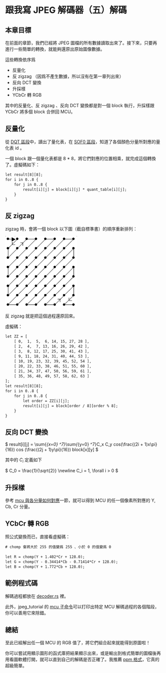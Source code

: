 # 跟我寫 JPEG 解碼器（五）解碼

## 本章目標

在前面的章節，我們已經將 JPEG 圖檔的所有數據讀取出來了。接下來，只要再進行一些簡單的轉換，就能夠還原出原始圖像數據。

這些轉換依序爲

- 反量化
- 反 zigzag （因爲不產生數據，所以沒有在第一章列出來）
- 反向 DCT 變換
- 升採樣
- YCbCr 轉 RGB

其中的反量化、反 zigzag 、反向 DCT 變換都是對一個 block 執行，升採樣跟 YCbCr 將多個 block 合併回 MCU。

## 反量化

從 [DQT 區段](https://github.com/MROS/jpeg_tutorial/blob/master/doc/%E8%B7%9F%E6%88%91%E5%AF%ABjpeg%E8%A7%A3%E7%A2%BC%E5%99%A8%EF%BC%88%E4%B8%89%EF%BC%89%E8%AE%80%E5%8F%96%E9%87%8F%E5%8C%96%E8%A1%A8%E3%80%81%E9%9C%8D%E5%A4%AB%E6%9B%BC%E8%A1%A8.md#%E8%AE%80%E5%8F%96%E9%87%8F%E5%8C%96%E8%A1%A8dht)中，讀出了量化表，在 [SOF0 區段](https://github.com/MROS/jpeg_tutorial/blob/master/doc/%E8%B7%9F%E6%88%91%E5%AF%ABjpeg%E8%A7%A3%E7%A2%BC%E5%99%A8%EF%BC%88%E5%9B%9B%EF%BC%89%E8%AE%80%E5%8F%96%E5%A3%93%E7%B8%AE%E5%9C%96%E5%83%8F%E6%95%B8%E6%93%9A.md#%E8%AE%80%E5%8F%96-sof0-%E5%8D%80%E6%AE%B5)，知道了各個顏色分量所對應的量化表 id 。

一個 block 跟一個量化表都是 8 * 8，將它們對應的位置相乘，就完成這個轉換了。虛擬碼如下：

```
let result[8][8];
for i in 0..8 {
    for j in 0..8 {
        result[i][j] = block[i][j] * quant_table[i][j];
    }
}
```

## 反 zigzag

zigzag 時，會將一個 block 以下圖（截自標準書）的順序重新排列：

![zigzag](image/zigzag.png)

反 zigzag 就是把這個過程還原回來。

虛擬碼：
```
let ZZ = [
    [ 0,  1,  5,  6, 14, 15, 27, 28 ],
    [ 2,  4,  7, 13, 16, 26, 29, 42 ],
    [ 3,  8, 12, 17, 25, 30, 41, 43 ],
    [ 9, 11, 18, 24, 31, 40, 44, 53 ],
    [ 10, 19, 23, 32, 39, 45, 52, 54 ],
    [ 20, 22, 33, 38, 46, 51, 55, 60 ],
    [ 21, 34, 37, 47, 50, 56, 59, 61 ],
    [ 35, 36, 48, 49, 57, 58, 62, 63 ]
];
let result[8][8];
for i in 0..8 {
    for j in 0..8 {
        let order = ZZ[i][j];
        result[i][j] = block[order / 8][order % 8];
    }
}
```

## 反向 DCT 變換

$
result[i][j] = \sum{_{x=0} ^7}\sum{_{y=0} ^7}C_x C_y cos(\frac{(2i + 1)x\pi}{16}) cos (\frac{(2j + 1)y\pi}{16}) block[x][y]
$

其中的 $C_i$ 定義如下

$
C_0 = \frac{1}{\sqrt{2}} \newline
C_i = 1, \forall i > 0
$

## 升採樣

參考 [mcu 與各分量如何對應](https://github.com/MROS/jpeg_tutorial/blob/master/doc/%E8%B7%9F%E6%88%91%E5%AF%ABjpeg%E8%A7%A3%E7%A2%BC%E5%99%A8%EF%BC%88%E5%9B%9B%EF%BC%89%E8%AE%80%E5%8F%96%E5%A3%93%E7%B8%AE%E5%9C%96%E5%83%8F%E6%95%B8%E6%93%9A.md#mcu-%E8%88%87%E5%90%84%E5%88%86%E9%87%8F%E5%A6%82%E4%BD%95%E5%B0%8D%E6%87%89)一節，就可以得到 MCU 的任一個像素所對應的 Y, Cb, Cr 分量。

## YCbCr 轉 RGB

照公式變換而已，直接看虛擬碼：
```
# chomp 會將大於 255 的值變爲 255 、小於 0 的值變爲 0

let R = chomp(Y + 1.402*Cr + 128.0);
let G = chomp(Y - 0.34414*Cb - 0.71414*Cr + 128.0);
let B = chomp(Y + 1.772*Cb + 128.0);
```

## 範例程式碼
解碼過程都放在 [decoder.rs](https://github.com/MROS/jpeg_tutorial/blob/master/src/decoder.rs) 裡。

此外，jpeg_tutorial 的 [mcu 子命令](https://github.com/MROS/jpeg_tutorial/#%E6%89%93%E5%8D%B0%E6%8C%87%E5%AE%9A-mcu-%E5%9C%A8%E8%A7%A3%E7%A2%BC%E9%81%8E%E7%A8%8B%E7%9A%84%E5%90%84%E9%9A%8E%E6%AE%B5%E7%8B%80%E6%85%8B)可以打印出特定 MCU 解碼過程的各個階段，你可以善用它來除錯。

## 總結

至此已經解出任一個 MCU 的 RGB 值了，將它們組合起來就能得到原圖啦！

你可以嘗試用顯示圖形的函式庫把結果顯示出來，或是輸出到格式簡單的圖檔後再用看圖軟體打開，就可以直到自己的解碼是否正確了。我推薦 [ppm 格式](https://zh.wikipedia.org/wiki/PBM%E6%A0%BC%E5%BC%8F)，它真的超級簡單。